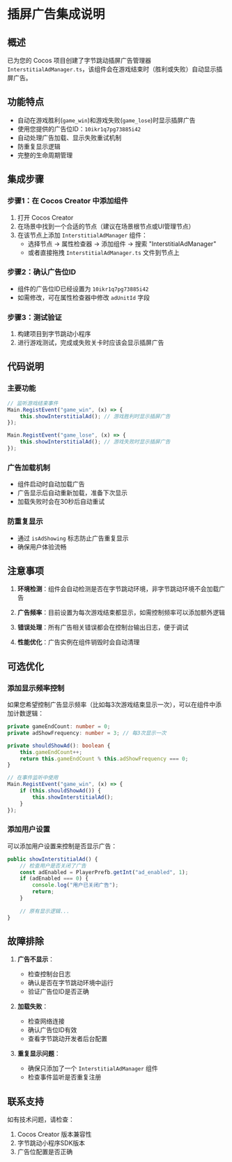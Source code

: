 # 插屏广告集成说明

## 概述
已为您的 Cocos 项目创建了字节跳动插屏广告管理器 `InterstitialAdManager.ts`，该组件会在游戏结束时（胜利或失败）自动显示插屏广告。

## 功能特点
- 自动在游戏胜利(`game_win`)和游戏失败(`game_lose`)时显示插屏广告
- 使用您提供的广告位ID：`10ikr1q7pg73885i42`
- 自动处理广告加载、显示失败重试机制
- 防重复显示逻辑
- 完整的生命周期管理

## 集成步骤

### 步骤1：在 Cocos Creator 中添加组件
1. 打开 Cocos Creator
2. 在场景中找到一个合适的节点（建议在场景根节点或UI管理节点）
3. 在该节点上添加 `InterstitialAdManager` 组件：
   - 选择节点 → 属性检查器 → 添加组件 → 搜索 "InterstitialAdManager"
   - 或者直接拖拽 `InterstitialAdManager.ts` 文件到节点上

### 步骤2：确认广告位ID
- 组件的广告位ID已经设置为 `10ikr1q7pg73885i42`
- 如需修改，可在属性检查器中修改 `adUnitId` 字段

### 步骤3：测试验证
1. 构建项目到字节跳动小程序
2. 进行游戏测试，完成或失败关卡时应该会显示插屏广告

## 代码说明

### 主要功能
```typescript
// 监听游戏结束事件
Main.RegistEvent("game_win", (x) => {
    this.showInterstitialAd(); // 游戏胜利时显示插屏广告
});

Main.RegistEvent("game_lose", (x) => {
    this.showInterstitialAd(); // 游戏失败时显示插屏广告
});
```

### 广告加载机制
- 组件启动时自动加载广告
- 广告显示后自动重新加载，准备下次显示
- 加载失败时会在30秒后自动重试

### 防重复显示
- 通过 `isAdShowing` 标志防止广告重复显示
- 确保用户体验流畅

## 注意事项

1. **环境检测**：组件会自动检测是否在字节跳动环境，非字节跳动环境不会加载广告

2. **广告频率**：目前设置为每次游戏结束都显示，如需控制频率可以添加额外逻辑

3. **错误处理**：所有广告相关错误都会在控制台输出日志，便于调试

4. **性能优化**：广告实例在组件销毁时会自动清理

## 可选优化

### 添加显示频率控制
如果您希望控制广告显示频率（比如每3次游戏结束显示一次），可以在组件中添加计数逻辑：

```typescript
private gameEndCount: number = 0;
private adShowFrequency: number = 3; // 每3次显示一次

private shouldShowAd(): boolean {
    this.gameEndCount++;
    return this.gameEndCount % this.adShowFrequency === 0;
}

// 在事件监听中使用
Main.RegistEvent("game_win", (x) => {
    if (this.shouldShowAd()) {
        this.showInterstitialAd();
    }
});
```

### 添加用户设置
可以添加用户设置来控制是否显示广告：

```typescript
public showInterstitialAd() {
    // 检查用户是否关闭了广告
    const adEnabled = PlayerPrefb.getInt("ad_enabled", 1);
    if (adEnabled === 0) {
        console.log("用户已关闭广告");
        return;
    }
    
    // 原有显示逻辑...
}
```

## 故障排除

1. **广告不显示**：
   - 检查控制台日志
   - 确认是否在字节跳动环境中运行
   - 验证广告位ID是否正确

2. **加载失败**：
   - 检查网络连接
   - 确认广告位ID有效
   - 查看字节跳动开发者后台配置

3. **重复显示问题**：
   - 确保只添加了一个 `InterstitialAdManager` 组件
   - 检查事件监听是否重复注册

## 联系支持
如有技术问题，请检查：
1. Cocos Creator 版本兼容性
2. 字节跳动小程序SDK版本
3. 广告位配置是否正确
